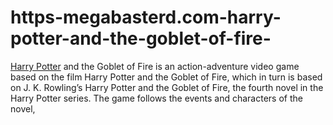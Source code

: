 # https-megabasterd.com-harry-potter-and-the-goblet-of-fire-
[Harry Potter](https://megabasterd.com/harry-potter-and-the-goblet-of-fire/) and the Goblet of Fire is an action-adventure video game based on the film Harry Potter and the Goblet of Fire, which in turn is based on J. K. Rowling’s Harry Potter and the Goblet of Fire, the fourth novel in the Harry Potter series. The game follows the events and characters of the novel, 
